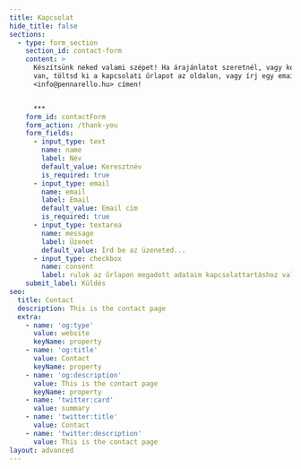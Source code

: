 ```yaml
---
title: Kapcsolat
hide_title: false
sections:
  - type: form_section
    section_id: contact-form
    content: >
      Készítsünk neked valami szépet! Ha árajánlatot szeretnél, vagy kérdésed 
      van, töltsd ki a kapcsolati űrlapot az oldalon, vagy írj egy email az
      <info@pennarello.hu> címen!


      ***
    form_id: contactForm
    form_action: /thank-you
    form_fields:
      - input_type: text
        name: name
        label: Név
        default_value: Keresztnév
        is_required: true
      - input_type: email
        name: email
        label: Email
        default_value: Email cím
        is_required: true
      - input_type: textarea
        name: message
        label: Üzenet
        default_value: Írd be az üzeneted...
      - input_type: checkbox
        name: consent
        label: rulok az űrlapon megadott adataim kapcsolattartáshoz való tárolásához.
    submit_label: Küldés
seo:
  title: Contact
  description: This is the contact page
  extra:
    - name: 'og:type'
      value: website
      keyName: property
    - name: 'og:title'
      value: Contact
      keyName: property
    - name: 'og:description'
      value: This is the contact page
      keyName: property
    - name: 'twitter:card'
      value: summary
    - name: 'twitter:title'
      value: Contact
    - name: 'twitter:description'
      value: This is the contact page
layout: advanced
---
```

